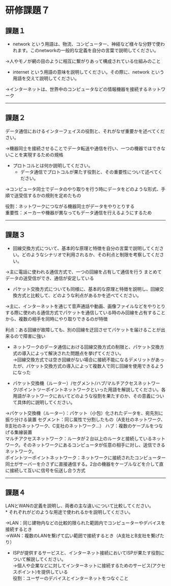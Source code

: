 # 研修課題７

## 課題１

* network という用語は、物流、コンピューター、神経など様々な分野で使われます。このnetworkの一般的な定義を自分の言葉で説明してください。
  
→人やモノが網の目のように相互に繋がりあって構成されている仕組みのこと

* internet という用語の意味を説明してください。その際に、network という用語を交えて説明してください。

→インターネットは、世界中のコンピュータなどの情報機器を接続するネットワーク

---

## 課題２

データ通信におけるインターフェイスの役割と、それがなぜ重要かを述べてください。

→機器同士を接続させることでデータ転送や通信を行い、一つの機器ではできないことを実現するための規格


* プロトコルとは何か説明してください。
    * データ通信でプロトコルが果たす役割と、その重要性について述べてください。

→コンピュータ同士でデータのやり取りを行う時にデータをどのような形式、手順で送受信するかの規則を定めたもの

役割：ネットワークにつながる機器同士がデータをやりとりする  
重要性：メーカーや機器が異なってもデータ通信を行えるようにするため

---

## 課題３

* 回線交換方式について、基本的な原理と特徴を自分の言葉で説明してください。どのようなシナリオで利用されるか、その利点と制限を考察してください。

→主に電話に使われる通信方式で、一つの回線を占有して通信を行う
まとめてデータの送受信ができ、通信が安定している


* パケット交換方式についても同様に、基本的な原理と特徴を説明し、回線交換方式と比較して、どのような利点があるかを述べてください。

→主に、インターネットを通じて音声通話や動画、画像ファイルなどをやりとりする際に使われる通信方式でパケットを通信している時のみ回線を占有することから、複数の相手を同時にやり取りできるのが特徴

利点：ある回線が故障しても、別の回線を迂回させてパケットを届けることが出来るので障害に強い

* ネットワークのデータ通信における回線交換方式の制限と、パケット交換方式の導入によって解決された問題点を挙げてください。  
→回線交換方式では空き回線がない場合に接続不能になるデメリットがあったが、パケット交換方式の導入によって複数人で同じ回線を使用できるようになった

* パケット交換機（ルーター）/セグメント/ハブ/マルチアクセスネットワーク/ポイントツーポイントネットワークといった用語を解説してください。各用語がネットワークにおいてどのような役割を果たすのか、その意義について具体的に説明してください。

→パケット交換機（ルーター）：パケット（小包）化されたデータを、宛先別に振り分ける装置
セグメント：同じ属性で分割したもの（A支社のネットワーク、B支社のネットワーク、C支社のネットワーク...）
ハブ：複数のケーブルをつなげる集線装置  
マルチアクセスネットワーク：ルータが２台以上のルータと接続しているネットワーク。そのネットワークにあるコンピュータが任意の相手に対し、送信できるネットワーク。  
ポイントツーポイントネットワーク：ネットワークに接続されたコンピューター同士がサーバーを介さずに直接通信する。2台の機器をケーブルなどを介して直に接続して互いに信号を伝送し合う方式

---

## 課題４

LANとWANの定義を説明し、両者の主な違いについて比較してください。  
    * それぞれがどのような用途で使われるかを説明してください。

→LAN：同じ建物内などの比較的限られた範囲内でコンピューターやデバイスを接続するとき  
→WAN：複数のLANを繋げて広い範囲で接続するとき（A支社とB支社を繋げたり）


* ISPが提供するサービスと、インターネット接続においてISPが果たす役割について解説してください。  
→個人や企業などに対してインターネットに接続するためのサービス(アクセスポイント)を提供している  
役割：ユーザーのデバイスとインターネットをつなぐこと
